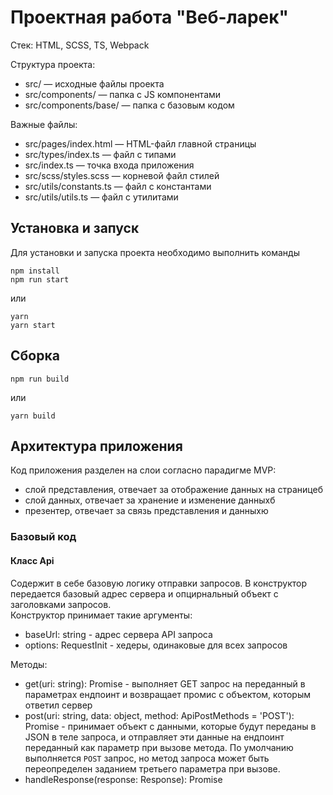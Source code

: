 # Проектная работа "Веб-ларек"

Стек: HTML, SCSS, TS, Webpack

Структура проекта:
- src/ — исходные файлы проекта
- src/components/ — папка с JS компонентами
- src/components/base/ — папка с базовым кодом

Важные файлы:
- src/pages/index.html — HTML-файл главной страницы
- src/types/index.ts — файл с типами
- src/index.ts — точка входа приложения
- src/scss/styles.scss — корневой файл стилей
- src/utils/constants.ts — файл с константами
- src/utils/utils.ts — файл с утилитами

## Установка и запуск
Для установки и запуска проекта необходимо выполнить команды

```
npm install
npm run start
```

или

```
yarn
yarn start
```
## Сборка

```
npm run build
```

или

```
yarn build
```



## Архитектура приложения

Код приложения разделен на слои согласно парадигме MVP:
- слой представления, отвечает за отображение данных на страницеб
- слой данных, отвечает за хранение и изменение данныхб
- презентер, отвечает за связь представления и данныхю


### Базовый код

#### Класс Api
Содержит в себе базовую логику отправки запросов. В конструктор передается базовый адрес сервера и опцирнальный объект с заголовками запросов.\
Конструктор принимает такие аргументы:
 - baseUrl: string - адрес сервера API запроса
 - options: RequestInit - хедеры, одинаковые для всех запросов

Методы:
 - get(uri: string): Promise<object> - выполняет GET запрос на переданный в параметрах ендпоинт и возвращает промис с объектом, которым ответил сервер
 - post(uri: string, data: object, method: ApiPostMethods = 'POST'): Promise<object> - принимает объект с данными, которые будут переданы в JSON в теле запроса, и отправляет эти данные на ендпоинт переданный как параметр при вызове метода. По умолчанию выполняется `POST` запрос, но метод запроса может быть переопределен заданием третьего параметра при вызове.
 - handleResponse(response: Response): Promise<object> - отвечает за обработку ответа от сервера после отправки запроса.


#### Класс EventEmmitter
Брокер событий позволяет отправлять события и подписываться на события, происходящие в системе. Класс используется в презентере для обработки событий и в слоях приложения для генерации событий.\
Основные методы, реализуемые классом описаны интерфейсом `IEvents`:
 - on<T>(eventName: string, callback: (event: T) => void) - подписка на событие
 - off(eventName: string, callback: Subscriber) - снимает обработчик события
 - emit<T>(eventName: string, data?: T) - инициализация события
 - onAll(callback: (event: EmitterEvent) => void) - подписка на все события
 - offAll - сбросить все обработчики событий
 - trigger<T>(eventName: string, context?: Partial<T>) - возвращает функцию, при вызове которой инициализируется требуемое в параметрах событие



### Классы моделей
Классы моделей используются для хранения и обработки данных, они определяют структуру данных и методы для работы с ними

#### Класс CatalogModel
Класс отвечает за хранение и логику работы с данными каталогом продуктов.\
Конструктор класса принимает инстант брокера событий:\
`constructor(protected events: IEvents)`

В полях класса хранятся следующие данные:
 -  items: IProductItem[] - массив объектов с данными товаров,

Методы:
 - setItems(items: IProductItem[]): void - сохраняет список продуктов в каталог
 - getProduct(id: TProductId): IProductItem | null - ищет по id и возвращает данные товара
 - protected _changed(): void - генерирует уведомление об изменении каталога


#### Класс BasketModel
Класс отвечает за хранение и логику работы с данными корзины товаров.\
Конструктор класса принимает инстант брокера событий:\
`constructor(protected events: IEvents)`

Поля:
 - _items: TProductInBasketInfo[] - массив данных продуктов, находящихся в корзине
 - total: number | null - общая стоимость товаров в корзине

Остновные методы, реализуемые классом описаны интерфейсом `IBasketModel`:
 - findItem(item: IProductItem): boolean - ищет товар в корзине
 - add(item: IProductItem): void - добавляет товар в корзину
 - remove(product: IProductItem): void - удаляет товар из корзины
 - getBasketItems() - выдает список товаров в корзине
 - getBasketItemsId() - возвращает idтоваров в корзине
 - calcTotal(): number - суммирует итоговую сумму заказа
 - _changed() - генерирует уведомление об изменении
 - clearBasket()  - очищает корзину


#### Класс OrderData
Класс отвечает за хранение и логику работы с данными покупателя.\
Конструктор класса принимает инстант брокера событийдля инициации событий при изменении данных:\
`constructor(protected events: IEvents)`

В полях класса хранятся следующие данные:
 - buyerData: TFormData - данные покупателя
 - items: TProductId[] - список покупаемых товаров
 - total: number - общая сумма счета

 Методы:
 - updateOrder(buyerData: Partial<TFormData>) - обновляет данные покупателя на основе переданных данных
 - setBasketData(basketData: {items: TProductId[], totalPrice: number}) - устанавливает данные о товарах и общей сумме
 - getOrderData(): TFormData - возвращает данные заказа



### Классы представления
Все классы представления отвечают за отображения внутри контейнера (DOM-элемент) передаваемых в них данных.\

#### Класс View
Класс представляет собой абстрактный класс, который служит основой для других классов.

Методы:
- render(data: unknown): HTMLElement | void - рендер на основе входящих данных
- checkValidation?(condition: boolean): void - проверяет условие `condition` и добавляет или удаляет класс `disabled` из элемента `submitButton`
- ensureElement - функция проверяет есть ли элемент


#### Класс ProductCard
Класс ProductCard расширяет класс View. Реализует отображение карточки товара в разных частях сайта, в каталоге товаров, в модальном окне предпросмотра и в корзине. Экземпляр класса ProductCard будет использоваться для отображения информации о товаре, такой как название, цена, изображение, категория и описание.

Конструктор класса принимает id темплейт-элемента карты:
`constructor(templateId: string)`

 Поля:
 - productTemeplate: HTMLTemplateElement - темплейт-элемент карточки товара
 - product: IProductItem - объект с данными товара
 - titleProduct: HTMLElement - заголовок с названием товара
 - priceElement: HTMLSpanElement - элемент разметки с ценой товара
 - button: HTMLButtonElement - кнопка карты товара
 - imageElement?: HTMLImageElement - изображение продукта
 - categoryElement?: HTMLSpanElement - спан-элемент, содержащий информацию о категории продукта
 - descriptionProduct?: HTMLElement - текст описания товара
 - basketItemIndex?: HTMLElement - индекс товара в корзине

 Методы:
 - render(data: { product: IProductItem; callback: Function }): HTMLElement -  метод возвращает полностью заполненную карточку товара с установленным слушателем события. принимает объекст с двумя параметрами: `product` - объект данных товара,  `callback` - функция, которая будет вызываться при нажатии на кнопку карты.
 - clean(): void - метод очистки темплейта карточки после клонирования


#### Класс CatalogView
Данный класс CatalogView расширяет класс View, который является базовым для всех представлений.
Экземпляр класса CatalogView будет использоваться для отображения галереи карточек товаров (ProductCard).
Конструктор класса принимает один параметр — catalogCard, который представляет собой экземпляр класса ProductCard:\
`constructor(private catalogCard: ProductCard)`

Поля:
- render(data: { products: IProductItem[];	callback: (product: IProductItem) => void;
	}): HTMLElement - рендер каталога товаров. принимает объекст с двумя параметрами: `products` — массив продуктов, `callback` — функция, которая будет вызываться при выборе товара.


#### Класс BasketView
Класс расширяет класс View, реализует визуализацию корзины и управление её содержимым.
Конструктор класса не принимает параметры.

 Поля:
 - items: ProductCard[] - данные продуктов в корзине
 - template: HTMLElement - темплейт-элемент корзины
 - basketList: HTMLElement - список товаров в корзине
 - basketButton: HTMLButtonElement - кнопка `Оплатить` в корзине
 - basketTotalPrice: HTMLElement - элемент разметки с ощей стоимостью товаров в корзине

 Методы:
 - render(data: {totalPrice: number; itemList?: HTMLElement[]; callback?: () => void;}): HTMLElement - отображает содержимое корзины на основе переданных данных. принимает объекст с тремя параметрами: `totalPrice` - общая сумма заказа, `itemList` - список товаров, `callback` - функция, которая будет вызываться при нажатии кнопки корзины
 - clean(): void - очищает темплейт и снимает слушатель


#### Класс Modal
Класс Modal расширяет класс View, представляет собой компонент для отображения модального окна с содержимым.
Экземпляр класса Modal будет использоваться для создания всплывающих окон с различными сообщениями или формами.
Конструктор класса не принимает параметры.

 Поля:
 - closeButton: HTMLButtonElement - кнопка закрытия модального окна
 - container:HTMLElement - элемент разметки, который будет содержать в себе шаблоны для модального окна.
 - content: HTMLElement - элемент разметки, содержащий контент модального окна

 Методы:
 - open: void - открывает модальное окно, добавляя класс modal_active к контейнеру
 - close: void - метод закрытия модального окна, убирает класс modal_active
 - render(value: HTMLElement): void - отображает содержимое модального окна на основе переданного элемента value
 - handleCloseWithButton(event: MouseEvent): void - метод, закрывающий попап по кнопке закрытия
 - handleCloseOnOverlay(event: MouseEvent): void - метод, закрывающий попап кликом по оверлею
 - handleClosePopupOnEsc(event: KeyboardEvent): void - метод, закрывающий попап клавишей Esc


#### Класс OrderForm
Класс расширяет класс View, предназначен для реализации отображения формы оформления заказа.
Конструктор класса принимает id темплейт-элемента:\
`constructor(templateId: string)`

Поля класса:
- submitButton: HtmlButtonElement - кнопка `Далее`
- formElement: HTMLFormElement - элемент формы
- cardButton:HTMLButtonElement - кнопка `Онлайн`
- cashButton: HTMLButtonElement - кнопка `При получении`
- inputField: HTMLInputElement - поле ввода адреса получателя
- formTemplate: HTMLTemplateElement - темплейт формы

Методы класса:
- render(callback: ()=> void): HTMLFormElement - метод рендера формы
- handlePaymentClick(event: MouseEvent): string - метод получения выбранного способа оплаты
- getFormValue(): Partial<TFormData> - возвращает данные формы
- setInputValue(data: string): void - сохраняет данные инпута в модель
- clearValue(): void - метод, очищающий поля формы


#### Класс ContactsForm
Класс расширяет класс View, предназначен для реализации отображения  на сайте, где пользователь может выбрать способ оплаты и ввести адрес доставки.
Конструктор класса принимает id темплейт-элемента:\
`constructor(templateId: string)`

Поля класса:
- submitButton: HtmlButtonElement - кнопка `Оплатить`
- formElement: HTMLFormElement - элемент формы
- inputEmail: HTMLInputElement - поле ввода для электронной почты покупателя
- inputPhone: HTMLInputElement - поле ввода для телефона получателя
- formTemplate: HTMLETemplatelement - темплейт формы

Методы:
- render(): HTMLFormElement - рендер формы
- getFormValue(): Partial<TFormData> - сохраняет данные полей ввода формы
- clearValue(): void - метод, очищающий поля формы


#### Класс SuccessView
Класс расширяет класс View, представляет собой компонент для отображения успешного завершения операции.
Конструктор класса принимает id темплейт-элемента:\
`constructor(templateId: string)`

Поля:
 - successButton: HTMLButtonElement;
 - successText: HTMLElement - спан-элемент с размером произведенной оплаты
 - formTemplate: HTMLTemplateElement - темплейт-элемент
 - container: HTMLElement - элемент-контейнер

Методы:
- set totalPrice: number - сеттер для получения конечной суммы оплаченного заказа
- render(): HTMLElement - метод рендера элемента
- clean(): void - метод очищает текст сообщения и снимает слушатель



### Слой коммуникации
Классы, отвечающие за коммуникацию приложения с какими-либо внешними устройствами или приложениями, например, с сервером, где размещен бэкенд сайта.

#### Класс AppApi
Класс AppApi представляет собой интерфейс взаимодействия с API, который предоставляет методы для получения списка продуктов и создания заказа.
Экземпляр класса AppApi будет использоваться для взаимодействия с сервером.

Конструктор класса AppApi принимает экзепляр класса Api и параметр baseUrl, который представляет собой базовый URL_AP:
`constructor(private api: Api, baseUrl: string)`

Методы:
- getProduts(): Promise<ApiListResponse<IProductItem>> - Отправляет GET-запрос на указанный URL /product, Возвращает данные о продуктах как промис
- createOrder(orderData: TFormData): Promise<IOrderResponse> - отправляет запрос на создание заказа. Создаёт промис с результатом выполнения POST-запроса на указанный URL/order

## Взаимодействие компонентов
Код, описывающий взаимодествие представления и данных между собой находится в файле `presenters.ts`, в котором находятся презентеры и `index.ts`, в котором настраивается часть событий.\
Взаимодействие осуществляется за счет событий генерируемых с помощью брокера событий и обработчиков этих событий, описанных в `events.ts`.\
В `index.ts` сначала создаюся экземпляры всех необходимых классов, а затем настраивается обработка событий.

*Список всех событий, которые могут генерироваться в системе:*\
*События изменения данных (генерируются классами моделями данных)*
- `basket:changed` - измение данных корзины товаров
- `catalog:changed` - изменение данных каталога

*События, возникающие при взаимодецствии пользователя с интерфейсом (генерируются классами, отвечающими за представление)*
- `basket:changed` - изменение корзины
- `catalog:changed` - изменение каталога
- `preview:open` - открытие модального окна с полным описанием товара
- `basket:open` - открытие модального окна с корзиной товаров
- `order:open` - открытие модального окна с формой оформления заказа
- `contacts:open` - открытие модального окна с формой контактов покупателя
- `order:submit` - изменение данных в форме оформления заказа
- `contacts:submit` - изменение данных в форме контактов покупателя
- `order: close` - закрытие модального окна
- `ui:basket-remove` - удаление товара из корзины
- `ui:basket-add` - добавление товара в корзину


#### Класс Presenter
Класс реализует функционал презентатора. Экземпляры класса будут использоваться для привязки события к коллбэку.

Конструктор класса принимает инстант брокера событий и  settings — объект, который содержит название события и колбэк-функцию. :\
`constructor(protected events: IEvents, settings: {eventName: string; callback: (data?: unknown) => void})`

Методы:
- bindEvent(eventName: string, callback: (data?: unknown) => void): void - принимает два аргумента: `eventName` — название события. `callback` — функция, которая будет вызываться при наступлении события. Метод bindEvent связывает событие и коллбэк при помощи метода on объекта events.



## Данные и типы данных, используемые в приложении

Интерфейс продукта
```
export interface IProductItem {
  id: TProductId;
  description: string;
  image: string;
  title: string;
  category: Category;
  price: number | null;
  basketIndex?: number;
}
```
Интерфейс данных, отправляемых при заказе

```
export interface IOrderRequest {
  payment: TPayment;
  email: string;
  phone: string;
  address: string;
  total: number;
  items: TProductId[];
}
```

Интерфейс данных, получаемых при заказе
```
export interface IOrderResponse {
  orderId: string;
  total: number;
}
```
Интерфейс ошибки запроса
```
export interface IRequestError {
  error: string;
}
```
Интерфейс каталога продуктов
```
export interface ICatalogItems {
  setItems(items: IProductItem[]):void;
  getProduct(id: TProductId): TProductInBasketInfo | null;
}
```
Интерфейс модели корзины
```
export interface IBasketModel {
  add(item: IProductItem): void;
  remove(product: IProductItem): void;
}
```
Интерфейс модели заказа
```
export interface IOrderModel {
	updateOrder(buyerData: Partial<TFormData>): void;
	setBasketData(basketData: { items: TProductId[]; totalPrice: number }): void;
	getOrderData(): Partial<TFormData>;
}
```
Интерфейс отображения
```
export interface IView<T> {
	element: HTMLElement; //корневой элемент
	copy(): IView<T>; //копирующий конструктор
	render(data?: T): HTMLElement; //метод рендера
}
```
Интерфейс формы
```
export interface IForm{
  render(callback: ()=> void): HTMLFormElement;
  clearValue(): void;
  getFormValue(): Partial<TFormData>;
}
```
Интерфейс модального окна
```
export interface IModal{
  open(): void;
  close():void;
}
```
Интерфейс презентера
```
export interface IPresenter {
	bindEvent(): void;
}
```
Тип идентификатора продукта
```
export type TProductId = string;
```
Данные продукта, отображаемые в корзине
```
export type TProductBaseInfo = Pick<IProductItem, 'title' | 'id'>;
```
Данные продукта, отображаемые в каталоге
```
export type TProductPublicInfo = Pick<IProductItem, 'title' | 'image' | 'price' | 'category'>;
```
Тип оплаты
```
export type TPayment = "online" | "cash";
```
Данные покупателя
```
export type TFormData = Pick<IOrderRequest, 'payment' | 'address' | 'phone' | 'email'>;
```

